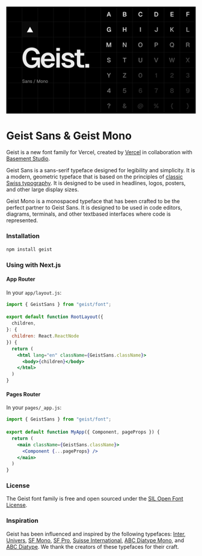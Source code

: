 ![](.images/hero.png)

# Geist Sans & Geist Mono
Geist is a new font family for Vercel, created by [Vercel](https://vercel.com/design) in collaboration with [Basement Studio](https://basement.studio/).

Geist Sans is a sans-serif typeface designed for legibility and simplicity. It is a modern, geometric typeface that is based on the principles of [classic Swiss typography](https://en.wikipedia.org/wiki/International_Typographic_Style). It is designed to be used in headlines, logos, posters, and other large display sizes.

Geist Mono is a monospaced typeface that has been crafted to be the perfect partner to Geist Sans. It is designed to be used in code editors, diagrams, terminals, and other textbased interfaces where code is represented.

### Installation

```sh
npm install geist
```

### Using with Next.js

#### App Router

In your `app/layout.js`:

```jsx
import { GeistSans } from "geist/font";

export default function RootLayout({
  children,
}: {
  children: React.ReactNode
}) {
  return (
    <html lang="en" className={GeistSans.className}>
      <body>{children}</body>
    </html>
  )
}
```

#### Pages Router

In your `pages/_app.js`:

```jsx
import { GeistSans } from "geist/font";

export default function MyApp({ Component, pageProps }) {
  return (
    <main className={GeistSans.className}>
      <Component {...pageProps} />
    </main>
  )
}
```

### License
The Geist font family is free and open sourced under the [SIL Open Font License](./LICENSE.TXT).

### Inspiration
Geist has been influenced and inspired by the following typefaces: [Inter](https://fonts.google.com/specimen/Inter), [Univers](https://www.linotype.com/1567/univers-family.html), [SF Mono](https://developer.apple.com/fonts/), [SF Pro](https://developer.apple.com/fonts/), [Suisse International](https://www.swisstypefaces.com/fonts/suisse/), [ABC Diatype Mono](https://abcdinamo.com/typefaces/diatype), and [ABC Diatype](https://abcdinamo.com/typefaces/diatype). We thank the creators of these typefaces for their craft.
